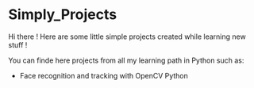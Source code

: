 # Simply_Projects
Hi there ! Here are some little simple projects created while learning new stuff !

You can finde here projects from all my learning path in Python such as:
  - Face recognition and tracking with OpenCV Python
 
